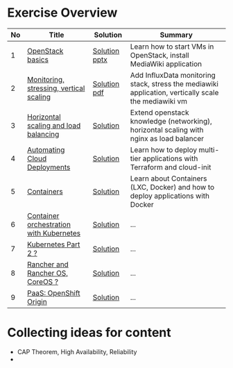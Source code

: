 # Exercise Overview

| No | Title | Solution | Summary |
|---|---|---|---|
| 1  | [OpenStack basics](ex-1/README.md)				| [Solution pptx](ex-1/solution.pptx) | Learn how to start VMs in OpenStack, install MediaWiki application  |
| 2  | [Monitoring, stressing, vertical scaling](ex-2/README.md)	| [Solution pdf](ex-2/solution.pdf) | Add InfluxData monitoring stack, stress the mediawiki application, vertically scale the mediawiki vm  |
| 3  | [Horizontal scaling and load balancing](ex-3/README.md)		| [Solution](ex-3/solution.md) | Extend openstack knowledge (networking), horizontal scaling with nginx as load balancer |
| 4  | [Automating Cloud Deployments](ex-4/README.md)			| [Solution](ex-4/solution.md) | Learn how to deploy multi-tier applications with Terraform and cloud-init |
| 5  | [Containers](ex-5/README.md)					| [Solution](ex-5/solution.md) | Learn about Containers (LXC, Docker) and how to deploy applications with Docker |
| 6  | [Container orchestration with Kubernetes](ex-6/README.md)	| [Solution](ex-6/solution.md) | ... |
| 7  | [Kubernetes Part 2 ?](ex-7/README.md)				| [Solution](ex-7/solution.md) | ... |
| 8  | [Rancher and Rancher OS, CoreOS ?](ex-8/README.md)		| [Solution](ex-8/solution.md) | ... |
| 9  | [PaaS: OpenShift Origin](ex-9/README.md)				| [Solution](ex-9/solution.md) | ... |

# Collecting ideas for content

 - CAP Theorem, High Availability, Reliability
 - 